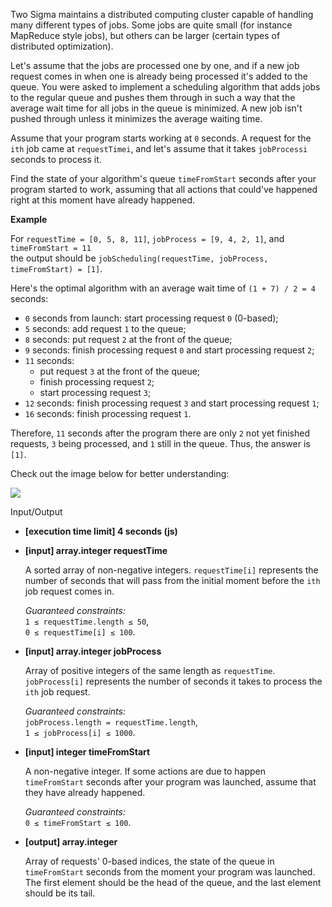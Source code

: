 
Two Sigma maintains a distributed computing cluster capable of handling many different types of jobs. Some jobs are quite small (for instance MapReduce style jobs), but others can be larger (certain types of distributed optimization).

Let's assume that the jobs are processed one by one, and if a new job request comes in when one is already being processed it's added to the queue. You were asked to implement a scheduling algorithm that adds jobs to the regular queue and pushes them through in such a way that the average wait time for all jobs in the queue is minimized. A new job isn't pushed through unless it minimizes the average waiting time.

Assume that your program starts working at  `0`  seconds. A request for the  `ith`  job came at  `requestTimei`, and let's assume that it takes  `jobProcessi`  seconds to process it.

Find the state of your algorithm's queue  `timeFromStart`  seconds after your program started to work, assuming that all actions that could've happened right at this moment have already happened.

**Example**

For  `requestTime = [0, 5, 8, 11]`,  `jobProcess = [9, 4, 2, 1]`, and  `timeFromStart = 11`  
the output should be  `jobScheduling(requestTime, jobProcess, timeFromStart) = [1]`.

Here's the optimal algorithm with an average wait time of  `(1 + 7) / 2 = 4`  seconds:

-   `0`  seconds from launch: start processing request  `0`  (0-based);
-   `5`  seconds: add request  `1`  to the queue;
-   `8`  seconds: put request  `2`  at the front of the queue;
-   `9`  seconds: finish processing request  `0`  and start processing request  `2`;
-   `11`  seconds:
    -   put request  `3`  at the front of the queue;
    -   finish processing request  `2`;
    -   start processing request  `3`;
-   `12`  seconds: finish processing request  `3`  and start processing request  `1`;
-   `16`  seconds: finish processing request  `1`.

Therefore,  `11`  seconds after the program there are only  `2`  not yet finished requests,  `3`  being processed, and  `1`  still in the queue. Thus, the answer is  `[1]`.

Check out the image below for better understanding:

![](https://codesignal.s3.amazonaws.com/tasks/jobScheduling/img/example.png?_tm=1582033459035)

Input/Output

-   **[execution time limit] 4 seconds (js)**
    
-   **[input] array.integer requestTime**
    
    A sorted array of non-negative integers.  `requestTime[i]`  represents the number of seconds that will pass from the initial moment before the  `ith`  job request comes in.
    
    _Guaranteed constraints:_  
    `1 ≤ requestTime.length ≤ 50`,  
    `0 ≤ requestTime[i] ≤ 100`.
    
-   **[input] array.integer jobProcess**
    
    Array of positive integers of the same length as  `requestTime`.  `jobProcess[i]`  represents the number of seconds it takes to process the  `ith`  job request.
    
    _Guaranteed constraints:_  
    `jobProcess.length = requestTime.length`,  
    `1 ≤ jobProcess[i] ≤ 1000`.
    
-   **[input] integer timeFromStart**
    
    A non-negative integer. If some actions are due to happen  `timeFromStart`  seconds after your program was launched, assume that they have already happened.
    
    _Guaranteed constraints:_  
    `0 ≤ timeFromStart ≤ 100`.
    
-   **[output] array.integer**
    
    Array of requests' 0-based indices, the state of the queue in  `timeFromStart`  seconds from the moment your program was launched. The first element should be the head of the queue, and the last element should be its tail.
